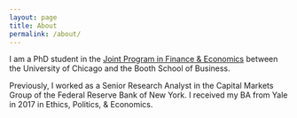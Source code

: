 ```yaml
---
layout: page
title: About
permalink: /about/
---
```


I am a PhD student in the <a href = "http://financialeconomics.uchicago.edu">Joint Program in Finance & Economics</a> between the University of Chicago and the Booth School of Business.


Previously, I worked as a Senior Research Analyst in the Capital Markets Group of the Federal Reserve Bank of New York. I received my BA from Yale in 2017 in Ethics, Politics, & Economics.
